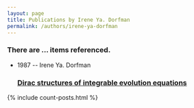 ```yaml
---
layout: page
title: Publications by Irene Ya. Dorfman
permalink: /authors/irene-ya-dorfman
---
```


<h3 id="number-posts">There are ... items referenced.</h3>
<ul class="post-list">
<li><span class='post-meta'>1987 -- Irene Ya. Dorfman</span><h3><a class='post-link' href="{{ site.baseurl }}/dirac-structures-of-integrable-evolution-equations">Dirac structures of integrable evolution equations</a></h3></li>

</ul>
{% include count-posts.html %}
